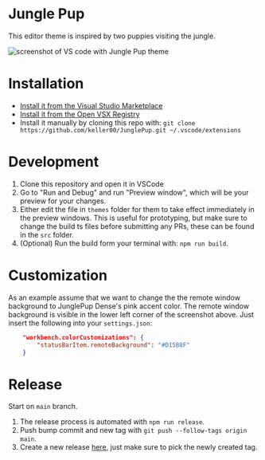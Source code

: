 # Jungle Pup
This editor theme is inspired by two puppies visiting the jungle.

![screenshot of VS code with Jungle Pup theme](https://user-images.githubusercontent.com/8452750/162604541-f4c93bb9-b116-42ac-ae61-d687e73e332e.jpg)

# Installation
 * [Install it from the Visual Studio Marketplace](https://marketplace.visualstudio.com/items?itemName=keller00.junglepup)
 * [Install it from the Open VSX Registry](https://open-vsx.org/extension/keller00/junglepup)
 * Install it manually by cloning this repo with: `git clone https://github.com/keller00/JunglePup.git ~/.vscode/extensions`

# Development
1. Clone this repository and open it in VSCode
2. Go to "Run and Debug" and run "Preview window", which will be your preview for your changes.
3. Either edit the file in `themes` folder for them to take effect immediately in the preview windows. This is useful for prototyping, but make sure to change the build ts files before submitting any PRs, these can be found in the `src` folder.
4. (Optional) Run the build form your terminal with: `npm run build`.

# Customization

As an example assume that we want to change the the remote window background to JunglePup Dense's pink accent color.
The remote window background is visible in the lower left corner of the screenshot above.
Just insert the following into your `settings.json`:

```json
    "workbench.colorCustomizations": {
        "statusBarItem.remoteBackground": "#D15B8F"
    }
```

# Release
Start on `main` branch.
1. The release process is automated with `npm run release`.
2. Push bump commit and new tag with `git push --follow-tags origin main`.
3. Create a new release [here](https://github.com/keller00/JunglePup/releases/new), just make sure to pick the newly created tag.
